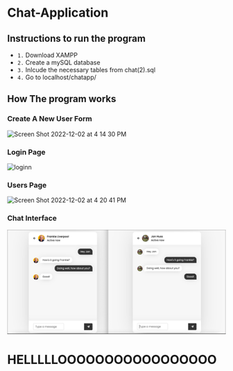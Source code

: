 # Chat-Application
## Instructions to run the program
* `1.` Download XAMPP
* `2.` Create a mySQL database
* `3.` Inlcude the necessary tables from chat(2).sql
* `4.` Go to localhost/chatapp/
## How The program works 
### Create A New User Form
<img width="467" alt="Screen Shot 2022-12-02 at 4 14 30 PM" src="https://user-images.githubusercontent.com/89602311/205399171-864d1ab9-bd9c-4398-bccb-bbbd6b8e874b.png">

### Login Page
<img width="492" alt="loginn" src="https://user-images.githubusercontent.com/89602311/205399353-040f946a-26f8-4877-9c5f-8109a9d23b05.png">

### Users Page
<img width="465" alt="Screen Shot 2022-12-02 at 4 20 41 PM" src="https://user-images.githubusercontent.com/89602311/205399828-65e81460-570c-46a4-a030-a5e5fc8ae784.png">


### Chat Interface
![Screenshot (870).png](https://github.com/blake-reynolds1/Chat-Application/blob/main/Screenshot%20(870).png)

# HELLLLLOOOOOOOOOOOOOOOOO
